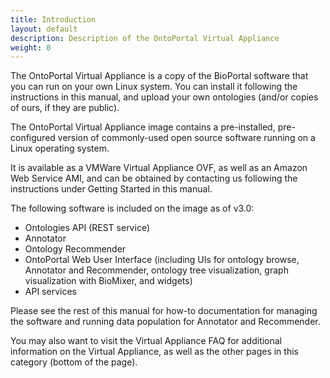 ```yaml
---
title: Introduction
layout: default
description: Description of the OntoPortal Virtual Appliance
weight: 0
---
```


The OntoPortal Virtual Appliance is a copy of the BioPortal software 
that you can run on your own Linux system. 
You can install it following the instructions in this manual, 
and upload your own ontologies (and/or copies of ours, if they are public).

The OntoPortal Virtual Appliance image contains a pre-installed, pre-configured version 
of commonly-used open source software running on a Linux operating system.

It is available as a VMWare Virtual Appliance OVF, as well as an Amazon Web Service AMI, 
and can be obtained by contacting us following the instructions under Getting Started in this manual.

The following software is included on the image as of v3.0:

* Ontologies API (REST service)
* Annotator
* Ontology Recommender
* OntoPortal Web User Interface (including UIs for ontology browse, Annotator and Recommender, ontology tree visualization, graph visualization with BioMixer, and widgets)
* API services

Please see the rest of this manual for how-to documentation 
for managing the software and running data population for Annotator and Recommender.

You may also want to visit the Virtual Appliance FAQ for additional information on the Virtual Appliance, 
as well as the other pages in this category (bottom of the page).
